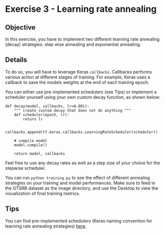 # Exercise 3 - Learning rate annealing 

## Objective

In this exercise, you have to implement two different learning rate annealing (decay)
strategies: step wise annealing and exponential annealing. 

## Details

To do so, you will have to leverage Keras `callbacks`. Callbacks performs various action
at different stages of training. For example, Keras uses a callback to save the models weights at 
the end of each training epoch.

You can either use pre-implemented schedulers (see Tips) or implement a scheduler yourself 
using your own custom decay function, as shown below:

```
def decay(model, callbacks, lr=0.001):
    """ create custom decay that does not do anything """
    def scheduler(epoch, lr):
        return lr 

    callbacks.append(tf.keras.callbacks.LearningRateScheduler(scheduler))

    # compile model
    model.compile()
    
    return model, callbacks 
```

Feel free to use any decay rates as well as a step size of your choice for the stepwise scheduler.

You can run `python training.py` to see the effect of different annealing strategies on your training and model performances. Make sure to feed in the GTSRB dataset as the image directory, and use the Desktop to view the visualization of final training metrics.

## Tips

You can find pre-implemented schedulers (Keras naming convention for learning rate annealing strategies) 
[here](https://www.tensorflow.org/api_docs/python/tf/keras/optimizers/schedules).
